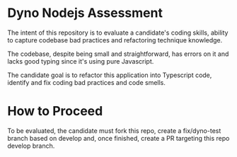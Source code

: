 # Dyno Nodejs Assessment

The intent of this repository is to evaluate a candidate's coding skills, ability 
to capture codebase bad practices and refactoring technique knowledge. 

The codebase, despite being small and straightforward, has errors on it and lacks good typing
since it's using pure Javascript.

The candidate goal is to refactor this application into Typescript code, identify and fix coding
bad practices and code smells. 

# How to Proceed

To be evaluated, the candidate must fork this repo, create a fix/dyno-test branch based on develop
and, once finished, create a PR targeting this repo develop branch. 
